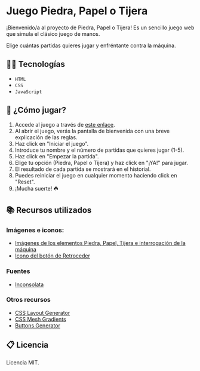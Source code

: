 # Juego Piedra, Papel o Tijera
¡Bienvenido/a al proyecto de Piedra, Papel o Tijera! Es un sencillo juego web que simula el clásico juego de manos.

Elige cuántas partidas quieres jugar y enfréntante contra la máquina. 

## 👩‍💻 Tecnologías 
* ```HTML```
* ```CSS```
* ```JavaScript```

## 🚀 ¿Cómo jugar?
1. Accede al juego a través de [este enlace](https://miriampiedrapapeltijera.netlify.app).
2. Al abrir el juego, verás la pantalla de bienvenida con una breve explicación de las reglas.
3. Haz click en "Iniciar el juego".
4. Introduce tu nombre y el número de partidas que quieres jugar (1-5).
5. Haz click en "Empezar la partida".
6. Elige tu opción (Piedra, Papel o Tijera) y haz click en "¡YA!" para jugar.
7. El resultado de cada partida se mostrará en el historial.
8. Puedes reiniciar el juego en cualquier momento haciendo click en "Reset".
9. ¡Mucha suerte! ☘️

## 📚 Recursos utilizados
### Imágenes e iconos:
- [Imágenes de los elementos Piedra, Papel, Tijera e interrogación de la máquina](http://www.freepik.es/)
- [Icono del botón de Retroceder](https://tabler.io/icons/icon/square-rounded-arrow-left)
### Fuentes
- [Inconsolata](https://fonts.google.com/specimen/Inconsolata)
### Otros recursos
- [CSS Layout Generator](https://layout.bradwoods.io/customize)
- [CSS Mesh Gradients](https://www.mshr.app/)
- [Buttons Generator](https://markodenic.com/tools/buttons-generator/)

## 📋 Licencia
Licencia MIT.
